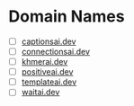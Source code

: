 # Domain Names

- [ ] [captionsai.dev](https://www.spaceship.com/domain-search/?query=captionsai.dev&tab=domains)
- [ ] [connectionsai.dev](https://www.spaceship.com/domain-search/?query=connectionsai.dev&tab=domains)
- [ ] [khmerai.dev](https://www.spaceship.com/domain-search/?query=khmerai.dev&tab=domains)
- [ ] [positiveai.dev](https://www.spaceship.com/domain-search/?query=positiveai.dev&tab=domains)
- [ ] [templateai.dev](https://www.spaceship.com/domain-search/?query=templateai.dev&tab=domains)
- [ ] [waitai.dev](https://www.spaceship.com/domain-search/?query=waitai.dev&tab=domains)